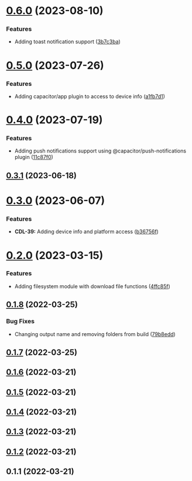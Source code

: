 # [0.6.0](https://github.com/shark764/commland-dielectric-js-sdk/compare/v0.5.0...v0.6.0) (2023-08-10)


### Features

* Adding toast notification support ([3b7c3ba](https://github.com/shark764/commland-dielectric-js-sdk/commit/3b7c3ba255901f470d828451f787acc3fb19efc9))

# [0.5.0](https://github.com/shark764/commland-dielectric-js-sdk/compare/v0.4.0...v0.5.0) (2023-07-26)


### Features

* Adding capacitor/app plugin to access to device info ([a1fb7d1](https://github.com/shark764/commland-dielectric-js-sdk/commit/a1fb7d1499c7df954918e2f6392d97c3bcadcb83))

# [0.4.0](https://github.com/shark764/commland-dielectric-js-sdk/compare/v0.3.1...v0.4.0) (2023-07-19)


### Features

* Adding push notifications support using @capacitor/push-notifications plugin ([11c87f0](https://github.com/shark764/commland-dielectric-js-sdk/commit/11c87f08c673ed2320a1e0dea472cc1b385a202f))

## [0.3.1](https://github.com/shark764/commland-dielectric-js-sdk/compare/v0.3.0...v0.3.1) (2023-06-18)

# [0.3.0](https://github.com/shark764/commland-dielectric-js-sdk/compare/v0.2.0...v0.3.0) (2023-06-07)


### Features

* **CDL-39:** Adding device info and platform access ([b36756f](https://github.com/shark764/commland-dielectric-js-sdk/commit/b36756f0c698ced5aeef3f2fee6b4645808cc8aa))

# [0.2.0](https://github.com/shark764/commland-dielectric-js-sdk/compare/v0.1.8...v0.2.0) (2023-03-15)


### Features

* Adding filesystem module with download file functions ([4ffc85f](https://github.com/shark764/commland-dielectric-js-sdk/commit/4ffc85ffed3192352a937c608e660b2d9fd4ed66))

## [0.1.8](https://github.com/shark764/commland-dielectric-js-sdk/compare/v0.1.7...v0.1.8) (2022-03-25)


### Bug Fixes

* Changing output name and removing folders from build ([79b8edd](https://github.com/shark764/commland-dielectric-js-sdk/commit/79b8edd72e363c9ce5fb62773eb896c831bb5e24))

## [0.1.7](https://github.com/shark764/commland-dielectric-js-sdk/compare/v0.1.6...v0.1.7) (2022-03-25)

## [0.1.6](https://github.com/shark764/commland-dielectric-js-sdk/compare/v0.1.5...v0.1.6) (2022-03-21)

## [0.1.5](https://github.com/shark764/commland-dielectric-js-sdk/compare/v0.1.4...v0.1.5) (2022-03-21)

## [0.1.4](https://github.com/shark764/commland-dielectric-js-sdk/compare/v0.1.3...v0.1.4) (2022-03-21)

## [0.1.3](https://github.com/shark764/commland-dielectric-js-sdk/compare/v0.1.2...v0.1.3) (2022-03-21)

## [0.1.2](https://github.com/shark764/commland-dielectric-js-sdk/compare/v0.1.1...v0.1.2) (2022-03-21)

## 0.1.1 (2022-03-21)

